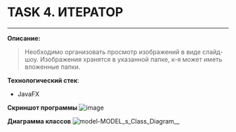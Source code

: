# TASK 4. ИТЕРАТОР

---
**Описание:** 

> Необходимо организовать просмотр изображений в виде слайд-шоу. 
> Изображения хранятся в указанной папке, 
> к-я может иметь вложенные папки.

**Технологический стек**:
* JavaFX

**Скриншот программы**
![image](https://user-images.githubusercontent.com/92641804/228145445-b7974dbb-d55b-4b56-b804-d9b85de7c6ea.png)


**Диаграмма классов**
![model-__MODEL_s_Class_Diagram____](https://user-images.githubusercontent.com/92641804/228146500-5c138c44-f756-45e8-887f-07b444cfd04d.png)
